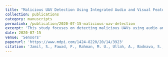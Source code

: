 ```yaml
---
title: "Malicious UAV Detection Using Integrated Audio and Visual Features for Public Safety Applications"
collection: publications
category: manuscripts
permalink: /publication/2020-07-15-malicious-uav-detection
excerpt: 'This study focuses on detecting malicious UAVs using audio and visual features.'
date: 2020-07-15
venue: 'Sensors'
paperurl: 'https://www.mdpi.com/1424-8220/20/14/3923'
citation: 'Jamil, S., Fawad, F., Rahman, M. U., Ullah, A., Badnava, S., Forsat, M., Mirjavadi, S. S. (2020). &quot;Malicious UAV Detection Using Integrated Audio and Visual Features for Public Safety Applications.&quot; <i>Sensors</i>. 20(14):3923.'
---
```

